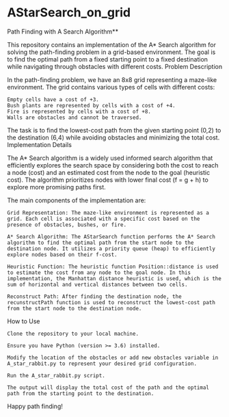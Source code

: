 # AStarSearch_on_grid
Path Finding with A Search Algorithm**

This repository contains an implementation of the A* Search algorithm for solving the path-finding problem in a grid-based environment. The goal is to find the optimal path from a fixed starting point to a fixed destination while navigating through obstacles with different costs.
Problem Description

In the path-finding problem, we have an 8x8 grid representing a maze-like environment. The grid contains various types of cells with different costs:

    Empty cells have a cost of +3.
    Bush plants are represented by cells with a cost of +4.
    Fire is represented by cells with a cost of +8.
    Walls are obstacles and cannot be traversed.

The task is to find the lowest-cost path from the given starting point (0,2) to the destination (6,4) while avoiding obstacles and minimizing the total cost.
Implementation Details

The A* Search algorithm is a widely used informed search algorithm that efficiently explores the search space by considering both the cost to reach a node (cost) and an estimated cost from the node to the goal (heuristic cost). The algorithm prioritizes nodes with lower final cost (f = g + h) to explore more promising paths first.

The main components of the implementation are:

    Grid Representation: The maze-like environment is represented as a grid. Each cell is associated with a specific cost based on the presence of obstacles, bushes, or fire.

    A* Search Algorithm: The AStarSearch function performs the A* Search algorithm to find the optimal path from the start node to the destination node. It utilizes a priority queue (heap) to efficiently explore nodes based on their f-cost.

    Heuristic Function: The heuristic function Position::distance is used to estimate the cost from any node to the goal node. In this implementation, the Manhattan distance heuristic is used, which is the sum of horizontal and vertical distances between two cells.

    Reconstruct Path: After finding the destination node, the recunstructPath function is used to reconstruct the lowest-cost path from the start node to the destination node.

How to Use

    Clone the repository to your local machine.

    Ensure you have Python (version >= 3.6) installed.

    Modify the location of the obstacles or add new obstacles variable in A_star_rabbit.py to represent your desired grid configuration.

    Run the A_star_rabbit.py script.

    The output will display the total cost of the path and the optimal path from the starting point to the destination.

Happy path finding!
